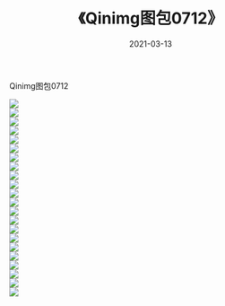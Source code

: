 ﻿---
layout: post
title:  《Qinimg图包0712》
date:   2021-03-13
img: http://imgx.orgx.ga/Qinimg图包/Qinimg图包0712/000.jpg
categories: [美女, 清纯, 唯美]
---

Qinimg图包0712

 ![](http://imgx.orgx.ga/Qinimg图包/Qinimg图包0712/001.jpg) <br>![](http://imgx.orgx.ga/Qinimg图包/Qinimg图包0712/002.jpg) <br>![](http://imgx.orgx.ga/Qinimg图包/Qinimg图包0712/003.jpg) <br>![](http://imgx.orgx.ga/Qinimg图包/Qinimg图包0712/004.jpg) <br>![](http://imgx.orgx.ga/Qinimg图包/Qinimg图包0712/005.jpg) <br>![](http://imgx.orgx.ga/Qinimg图包/Qinimg图包0712/006.jpg) <br>![](http://imgx.orgx.ga/Qinimg图包/Qinimg图包0712/007.jpg) <br>![](http://imgx.orgx.ga/Qinimg图包/Qinimg图包0712/008.jpg) <br>![](http://imgx.orgx.ga/Qinimg图包/Qinimg图包0712/009.jpg) <br>![](http://imgx.orgx.ga/Qinimg图包/Qinimg图包0712/010.jpg) <br>![](http://imgx.orgx.ga/Qinimg图包/Qinimg图包0712/011.jpg) <br>![](http://imgx.orgx.ga/Qinimg图包/Qinimg图包0712/012.jpg) <br>![](http://imgx.orgx.ga/Qinimg图包/Qinimg图包0712/013.jpg) <br>![](http://imgx.orgx.ga/Qinimg图包/Qinimg图包0712/014.jpg) <br>![](http://imgx.orgx.ga/Qinimg图包/Qinimg图包0712/015.jpg) <br>![](http://imgx.orgx.ga/Qinimg图包/Qinimg图包0712/016.jpg) <br>![](http://imgx.orgx.ga/Qinimg图包/Qinimg图包0712/017.jpg) <br>![](http://imgx.orgx.ga/Qinimg图包/Qinimg图包0712/018.jpg) <br>![](http://imgx.orgx.ga/Qinimg图包/Qinimg图包0712/019.jpg) <br>![](http://imgx.orgx.ga/Qinimg图包/Qinimg图包0712/020.jpg) <br>![](http://imgx.orgx.ga/Qinimg图包/Qinimg图包0712/021.jpg) <br>![](http://imgx.orgx.ga/Qinimg图包/Qinimg图包0712/022.jpg) <br>